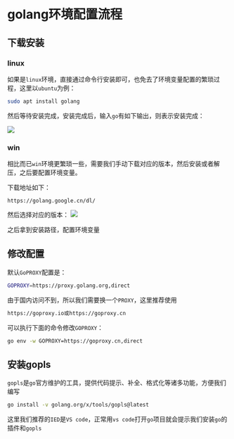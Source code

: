 # golang环境配置流程

## 下载安装

### linux

如果是`linux`环境，直接通过命令行安装即可，也免去了环境变量配置的繁琐过程，这里以`ubuntu`为例：

```sh
sudo apt install golang
```
然后等待安装完成，安装完成后，输入`go`有如下输出，则表示安装完成：

![](https://syske-pic-bed.oss-cn-hangzhou.aliyuncs.com/imgs/202312150752586.png)

### win

相比而已`win`环境更繁琐一些，需要我们手动下载对应的版本，然后安装或者解压，之后要配置环境变量。

下载地址如下：

```url
https://golang.google.cn/dl/
```
然后选择对应的版本：
![](https://syske-pic-bed.oss-cn-hangzhou.aliyuncs.com/imgs/202312150756293.png)

之后拿到安装路径，配置环境变量

## 修改配置

默认`GoPROXY`配置是：

```sh
GOPROXY=https://proxy.golang.org,direct
```

由于国内访问不到，所以我们需要换一个`PROXY`，这里推荐使用
```sh
https://goproxy.io或https://goproxy.cn
```

可以执行下面的命令修改`GOPROXY`：

```sh
go env -w GOPROXY=https://goproxy.cn,direct
```

## 安装gopls

`gopls`是`go`官方维护的工具，提供代码提示、补全、格式化等诸多功能，方便我们编写

```sh
go install -v golang.org/x/tools/gopls@latest
```
这里我们推荐的`IED`是`VS code`，正常用`vs code`打开`go`项目就会提示我们安装`go`的插件和`gopls`